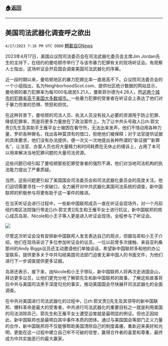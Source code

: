 ###  [:house:返回](README.md)
---


## 美国司法武器化调查呼之欲出
`4/17/2023 7:16 PM UTC DODO` [轉載自GNews](https://gnews.org/articles/1217369)

2023年4月17日，美国众议院司法委员会在司法武器化委员会主席Jim Jordan先生的主持下，在纽约的曼哈顿市举行了与该市暴力犯罪有关的现场听证会。有观察人士指出，这场听证会开启国会调查美国司法武器化的序幕。

近一段时期以来，曼哈顿地区的暴力犯罪比率一直居高不下。众议院司法委员会的一个小组指出，名为NeighborhoodScot.com、提供社区统计数据的网站显示，曼哈顿的暴力犯罪率为每1000名居民5.21人，曼斯菲尔德为4.26人，而[这两个城市的犯罪率高于美国大多数城市。](https://abcnews.go.com/Politics/house-gop-hold-crime-hearing-new-york-latest/story?id=98594398)一些暴力犯罪的受害者在听证会上表达了他们对于暴力伤害的恐惧、愤怒和担忧。

在这种背景下，曼哈顿的司法人员、执法人员没有投入必要的资源用于防止犯罪、降低犯罪率，而是将更多力量放在了政治案件上。为了让中共头号敌人[[zh:郭文贵]]先生及其助手王雁平女士被困在看守所，无法出来发声，他们不惜动用各种力量，罗织各种罪名，找出各种莫须有的借口，拒绝他们被保释；对于法官提供证据的具体要求，他们没有办法提供，便一次又一次地提出各种所谓的“新证据”“新罪名”，让法官、办案人员也将大量精力和时间耗费在无休止的缠诉上，占用了本可以用来解决当地犯罪问题的大量司法资源。

这些问题已经引起了曼哈顿那些犯罪受害者的强烈不满，他们对当地司法机构的执法能力提出了严重质疑。

当然，这些问题更引起了美国国会司法委员会和司法武器化委员会的高度关注。他们迫切需要寻找一个突破口，全力展开对中共武器化美国司法系统的调查，新中国联邦的积极参与将更有助于这一事件的推进。

在当天听证会进行过程中，一些新中国联邦成员一直在听证会现场外，对一个月前纽约南区法院强行带走[[zh:郭文贵]]先生和王雁平女士进行抗议，新中国联邦的核心成员岛哥、Nicole和小王子等人更是进入听证会现场，全程参与了听证会。

![](https://i.imgur.com/oNJpo4r.jpg)

尽管这次听证会没有安排新中国联邦人发言表达自己的观点，但据岛哥和小王子介绍，他们在现场采访了多位参加听证会的议员，一位以前曾多次接触、来自亚利桑那州的Andy Biggs议员还主动邀请他们单独谈话，希望新中国联邦多和他的办公室联系，提供更多关于中共勾结美国司法部门迫害无辜中国人的书面文件，为他们进行下一步调查提供更多证据。

岛哥还表示，接下来，由Nicole和小王子带队，新中国联邦人将再次走进国会山，拜访更多议员，让他们更充分地了解郭先生和新中国联邦的故事，了解这些故事背后中共与美国司法黑手深度勾兑的事实，推动美国国会尽快展开司法武器化的全面调查。

在中共对美国进行司法武器化的过程中，[[zh:郭文贵]]先生及其领导的新中国联邦、爆料革命是最大的受害者。中共进行司法武器化的重要目标之一就是利用美国的司法消除异己，郭先生和王雁平女士遭受迫害就是最明显的例证。但也正因如此，新中国联邦也是最明白其中事件本质的团体。通过与美国国会等部门正义力量的合作，新中国联邦将不仅能够帮助美国清除自己的制度毒瘤，重新迎来美好和光明，更能在这一过程中建立自己牢不可破的信誉，赢得合作者的喜爱和尊重，最终成为中共实施恶行的最大赢家。

